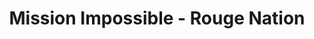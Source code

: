 ---
layout: credit-info
headerstatus: shunk-header
valid: 1
title: Mission Impossible - Rouge Nation
short_title: MI5 Rouge Nation
iden: mi5rougenation
showreel_weight: 1
credits_weight: 8
thumbnail: /assets/img/credits-grid/mission-impossible-rouge-nation.jpg
image: /assets/img/credits-grid/opengraph/mission-impossible-rouge-nation.jpg
image_size: 3
category: credits
role: Assistant Composer
type: Feature Film
imdb: http://www.imdb.com/title/tt2381249
genre: Drama/Fanatasy
director: Christopher McQuarrie
producers: Paramount Pictures, Skydance Productions
synopsis: Ethan and team take on their most impossible mission yet, eradicating the Syndicate - an International rogue organization as highly skilled as they are, committed to destroying the IMF.
---